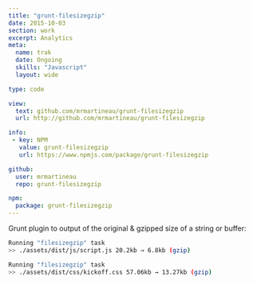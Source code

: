 ```yaml
---
title: "grunt-filesizegzip"
date: 2015-10-03
section: work
excerpt: Analytics
meta:
  name: trak
  date: Ongoing
  skills: "Javascript"
  layout: wide

type: code

view:
  text: github.com/mrmartineau/grunt-filesizegzip
  url: http://github.com/mrmartineau/grunt-filesizegzip

info:
 - key: NPM
   value: grunt-filesizegzip
   url: https://www.npmjs.com/package/grunt-filesizegzip

github:
  user: mrmartineau
  repo: grunt-filesizegzip

npm:
  package: grunt-filesizegzip
---
```

Grunt plugin to output of the original & gzipped size of a string or buffer:

```sh
Running "filesizegzip" task
>> ./assets/dist/js/script.js 20.2kb → 6.8kb (gzip)

Running "filesizegzip" task
>> ./assets/dist/css/kickoff.css 57.06kb → 13.27kb (gzip)
```
